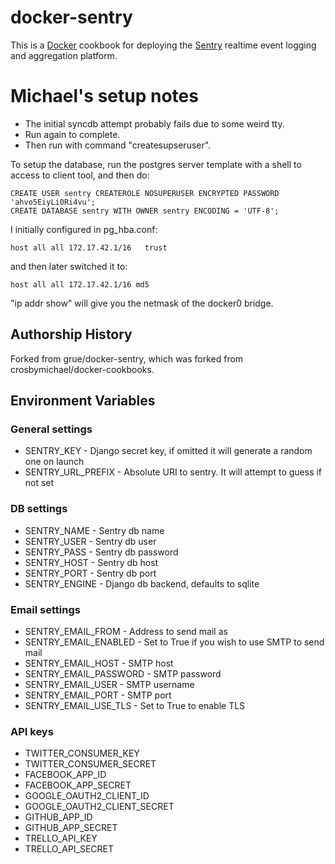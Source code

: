 docker-sentry
================

This is a [Docker](http://www.docker.io/) cookbook for deploying the 
[Sentry](https://pypi.python.org/pypi/sentry) realtime event logging and
aggregation platform.


Michael's setup notes
=====================

- The initial syncdb attempt probably fails due to some weird tty.
- Run again to complete.
- Then run with command "createsupseruser".

To setup the database, run the postgres server template with a shell to
access to client tool, and then do:

    CREATE USER sentry CREATEROLE NOSUPERUSER ENCRYPTED PASSWORD 'ahvo5EiyLi0Ri4vu';
    CREATE DATABASE sentry WITH OWNER sentry ENCODING = 'UTF-8';

I initially configured in pg_hba.conf:

    host all all 172.17.42.1/16   trust

and then later switched it to:

    host all all 172.17.42.1/16 md5

"ip addr show" will give you the netmask of the docker0 bridge.


Authorship History
------------------

Forked from grue/docker-sentry, which was forked from crosbymichael/docker-cookbooks.

Environment Variables
---------------------

### General settings
* SENTRY_KEY    - Django secret key, if omitted it will generate a random one on launch
* SENTRY_URL_PREFIX - Absolute URI to sentry. It will attempt to guess if not set

### DB settings
* SENTRY_NAME   - Sentry db name
* SENTRY_USER   - Sentry db user
* SENTRY_PASS   - Sentry db password
* SENTRY_HOST   - Sentry db host
* SENTRY_PORT   - Sentry db port
* SENTRY_ENGINE - Django db backend, defaults to sqlite

### Email settings
* SENTRY_EMAIL_FROM     - Address to send mail as
* SENTRY_EMAIL_ENABLED  - Set to True if you wish to use SMTP to send mail
* SENTRY_EMAIL_HOST     - SMTP host
* SENTRY_EMAIL_PASSWORD - SMTP password
* SENTRY_EMAIL_USER     - SMTP username
* SENTRY_EMAIL_PORT     - SMTP port
* SENTRY_EMAIL_USE_TLS  - Set to True to enable TLS

### API keys
* TWITTER_CONSUMER_KEY 
* TWITTER_CONSUMER_SECRET
* FACEBOOK_APP_ID
* FACEBOOK_APP_SECRET
* GOOGLE_OAUTH2_CLIENT_ID
* GOOGLE_OAUTH2_CLIENT_SECRET
* GITHUB_APP_ID
* GITHUB_APP_SECRET
* TRELLO_API_KEY
* TRELLO_API_SECRET
